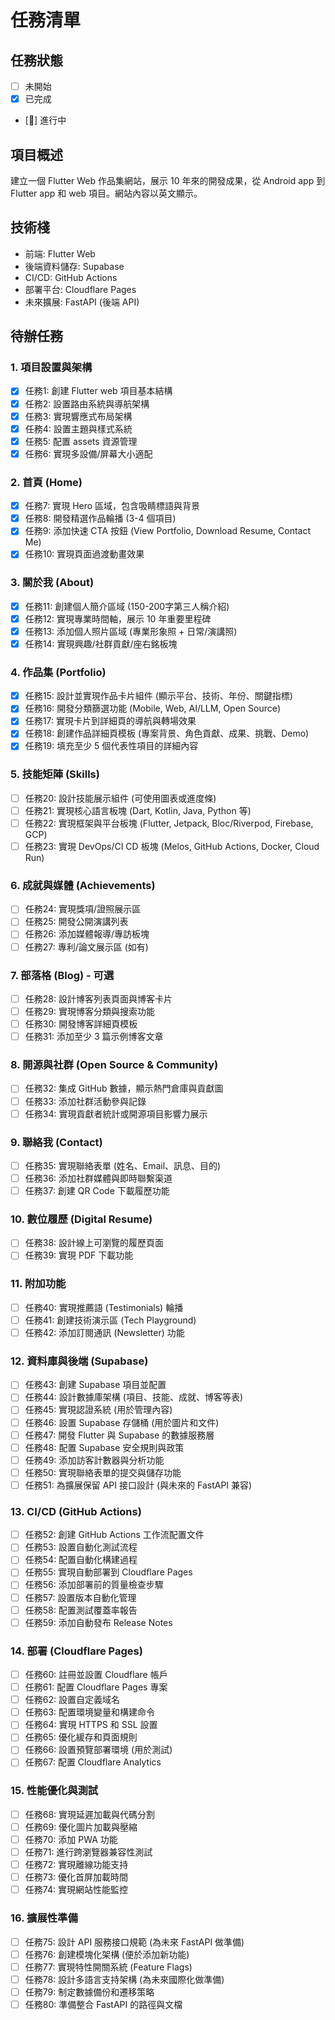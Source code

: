 # 任務清單

## 任務狀態
- [ ] 未開始
- [x] 已完成
- [🔄] 進行中

## 項目概述
建立一個 Flutter Web 作品集網站，展示 10 年來的開發成果，從 Android app 到 Flutter app 和 web 項目。網站內容以英文顯示。

## 技術棧
- 前端: Flutter Web
- 後端資料儲存: Supabase
- CI/CD: GitHub Actions
- 部署平台: Cloudflare Pages
- 未來擴展: FastAPI (後端 API)

## 待辦任務

### 1. 項目設置與架構
- [x] 任務1: 創建 Flutter web 項目基本結構
- [x] 任務2: 設置路由系統與導航架構
- [x] 任務3: 實現響應式布局架構
- [x] 任務4: 設置主題與樣式系統
- [x] 任務5: 配置 assets 資源管理
- [x] 任務6: 實現多設備/屏幕大小適配

### 2. 首頁 (Home)
- [x] 任務7: 實現 Hero 區域，包含吸睛標語與背景
- [x] 任務8: 開發精選作品輪播 (3-4 個項目)
- [x] 任務9: 添加快速 CTA 按鈕 (View Portfolio, Download Resume, Contact Me)
- [x] 任務10: 實現頁面過渡動畫效果

### 3. 關於我 (About)
- [x] 任務11: 創建個人簡介區域 (150-200字第三人稱介紹)
- [x] 任務12: 實現專業時間軸，展示 10 年重要里程碑
- [x] 任務13: 添加個人照片區域 (專業形象照 + 日常/演講照)
- [x] 任務14: 實現興趣/社群貢獻/座右銘板塊

### 4. 作品集 (Portfolio)
- [x] 任務15: 設計並實現作品卡片組件 (顯示平台、技術、年份、關鍵指標)
- [x] 任務16: 開發分類篩選功能 (Mobile, Web, AI/LLM, Open Source)
- [x] 任務17: 實現卡片到詳細頁的導航與轉場效果
- [x] 任務18: 創建作品詳細頁模板 (專案背景、角色貢獻、成果、挑戰、Demo)
- [x] 任務19: 填充至少 5 個代表性項目的詳細內容

### 5. 技能矩陣 (Skills)
- [ ] 任務20: 設計技能展示組件 (可使用圖表或進度條)
- [ ] 任務21: 實現核心語言板塊 (Dart, Kotlin, Java, Python 等)
- [ ] 任務22: 實現框架與平台板塊 (Flutter, Jetpack, Bloc/Riverpod, Firebase, GCP)
- [ ] 任務23: 實現 DevOps/CI CD 板塊 (Melos, GitHub Actions, Docker, Cloud Run)

### 6. 成就與媒體 (Achievements)
- [ ] 任務24: 實現獎項/證照展示區
- [ ] 任務25: 開發公開演講列表
- [ ] 任務26: 添加媒體報導/專訪板塊
- [ ] 任務27: 專利/論文展示區 (如有)

### 7. 部落格 (Blog) - 可選
- [ ] 任務28: 設計博客列表頁面與博客卡片
- [ ] 任務29: 實現博客分類與搜索功能
- [ ] 任務30: 開發博客詳細頁模板
- [ ] 任務31: 添加至少 3 篇示例博客文章

### 8. 開源與社群 (Open Source & Community)
- [ ] 任務32: 集成 GitHub 數據，顯示熱門倉庫與貢獻圖
- [ ] 任務33: 添加社群活動參與記錄
- [ ] 任務34: 實現貢獻者統計或開源項目影響力展示

### 9. 聯絡我 (Contact)
- [ ] 任務35: 實現聯絡表單 (姓名、Email、訊息、目的)
- [ ] 任務36: 添加社群媒體與即時聯繫渠道
- [ ] 任務37: 創建 QR Code 下載履歷功能

### 10. 數位履歷 (Digital Resume)
- [ ] 任務38: 設計線上可瀏覽的履歷頁面
- [ ] 任務39: 實現 PDF 下載功能

### 11. 附加功能
- [ ] 任務40: 實現推薦語 (Testimonials) 輪播
- [ ] 任務41: 創建技術演示區 (Tech Playground)
- [ ] 任務42: 添加訂閱通訊 (Newsletter) 功能

### 12. 資料庫與後端 (Supabase)
- [ ] 任務43: 創建 Supabase 項目並配置
- [ ] 任務44: 設計數據庫架構 (項目、技能、成就、博客等表)
- [ ] 任務45: 實現認證系統 (用於管理內容)
- [ ] 任務46: 設置 Supabase 存儲桶 (用於圖片和文件)
- [ ] 任務47: 開發 Flutter 與 Supabase 的數據服務層
- [ ] 任務48: 配置 Supabase 安全規則與政策
- [ ] 任務49: 添加訪客計數器與分析功能
- [ ] 任務50: 實現聯絡表單的提交與儲存功能
- [ ] 任務51: 為擴展保留 API 接口設計 (與未來的 FastAPI 兼容)

### 13. CI/CD (GitHub Actions)
- [ ] 任務52: 創建 GitHub Actions 工作流配置文件
- [ ] 任務53: 設置自動化測試流程
- [ ] 任務54: 配置自動化構建過程
- [ ] 任務55: 實現自動部署到 Cloudflare Pages
- [ ] 任務56: 添加部署前的質量檢查步驟
- [ ] 任務57: 設置版本自動化管理
- [ ] 任務58: 配置測試覆蓋率報告
- [ ] 任務59: 添加自動發布 Release Notes

### 14. 部署 (Cloudflare Pages)
- [ ] 任務60: 註冊並設置 Cloudflare 帳戶
- [ ] 任務61: 配置 Cloudflare Pages 專案
- [ ] 任務62: 設置自定義域名
- [ ] 任務63: 配置環境變量和構建命令
- [ ] 任務64: 實現 HTTPS 和 SSL 設置
- [ ] 任務65: 優化緩存和頁面規則
- [ ] 任務66: 設置預覽部署環境 (用於測試)
- [ ] 任務67: 配置 Cloudflare Analytics

### 15. 性能優化與測試
- [ ] 任務68: 實現延遲加載與代碼分割
- [ ] 任務69: 優化圖片加載與壓縮
- [ ] 任務70: 添加 PWA 功能
- [ ] 任務71: 進行跨瀏覽器兼容性測試
- [ ] 任務72: 實現離線功能支持
- [ ] 任務73: 優化首屏加載時間
- [ ] 任務74: 實現網站性能監控

### 16. 擴展性準備
- [ ] 任務75: 設計 API 服務接口規範 (為未來 FastAPI 做準備)
- [ ] 任務76: 創建模塊化架構 (便於添加新功能)
- [ ] 任務77: 實現特性開關系統 (Feature Flags)
- [ ] 任務78: 設計多語言支持架構 (為未來國際化做準備)
- [ ] 任務79: 制定數據備份和遷移策略
- [ ] 任務80: 準備整合 FastAPI 的路徑與文檔
